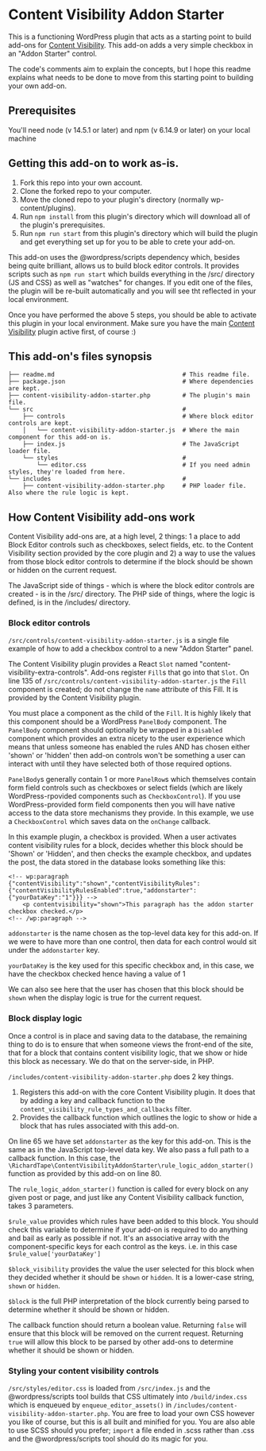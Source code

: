 # Content Visibility Addon Starter

This is a functioning WordPress plugin that acts as a starting point to build add-ons for [Content Visibility](https://wordpress.org/plugins/content-visibility/). This add-on adds a very simple checkbox in an "Addon Starter" control.

The code's comments aim to explain the concepts, but I hope this readme explains what needs to be
done to move from this starting point to building your own add-on.

## Prerequisites
You'll need node (v 14.5.1 or later) and npm (v 6.14.9 or later) on your local machine

## Getting this add-on to work as-is.

1. Fork this repo into your own account.
2. Clone the forked repo to your computer.
3. Move the cloned repo to your plugin's directory (normally wp-content/plugins).
4. Run `npm install` from this plugin's directory which will download all of the plugin's prerequisites.
5. Run `npm run start` from this plugin's directory which will build the plugin and get everything set up for you to be able to crete your add-on.

This add-on uses the @wordpress/scripts dependency which, besides being quite brilliant, allows us to build block editor controls. It provides scripts such as `npm run start` which builds everything in the /src/ directory (JS and CSS) as well as "watches" for changes. If you edit one of the files, the plugin will be re-built automatically and you will see tht reflected in your local environment.

Once you have performed the above 5 steps, you should be able to activate this plugin in your local environment. Make sure you have the main [Content Visibility](https://wordpress.org/plugins/content-visibility/) plugin active first, of course :)

## This add-on's files synopsis

```
├── readme.md                                    # This readme file.
├── package.json                                 # Where dependencies are kept.
├── content-visibility-addon-starter.php         # The plugin's main file.
└── src                                          #
    ├── controls                                 # Where block editor controls are kept.
    │   └── content-visibility-addon-starter.js  # Where the main component for this add-on is.
    ├── index.js                                 # The JavaScript loader file.
    └── styles                                   #
        └── editor.css                           # If you need admin styles, they're loaded from here.
└── includes                                     #
    ├── content-visibility-addon-starter.php     # PHP loader file. Also where the rule logic is kept.
```

## How Content Visibility add-ons work

Content Visibility add-ons are, at a high level, 2 things: 1 a place to add Block Editor controls such as
checkboxes, select fields, etc. to the Content Visibility section provided by the core plugin and 2) a way
to use the values from those block editor controls to determine if the block should be shown or hidden on
the current request.

The JavaScript side of things - which is where the block editor controls are created - is in the /src/ directory. The PHP side of things, where the logic is defined, is in the /includes/ directory.

### Block editor controls

`/src/controls/content-visibility-addon-starter.js` is a single file example of how to add a checkbox control to a new "Addon Starter" panel.

The Content Visibility plugin provides a React `Slot` named "content-visibility-extra-controls". Add-ons register `Fill`s that go into that `Slot`. On line 135 of `/src/controls/content-visibility-addon-starter.js` the `Fill` component is created; do not change the `name` attribute of this Fill. It is provided by the Content Visibility plugin.

You must place a component as the child of the `Fill`. It is highly likely that this component should be a WordPress `PanelBody` component. The `PanelBody` component should optionally be wrapped in a `Disabled` component which provides an extra nicety to the user experience which means that unless someone has enabled the rules AND has chosen either 'shown' or 'hidden' then add-on controls won't be something a user can interact with until they have selected both of those required options.

`PanelBody`s generally contain 1 or more `PanelRow`s which themselves contain form field controls such as checkboxes or select fields (which are likely WordPress-rpovided components such as `CheckboxControl`). If you use WordPress-provided form field components then you will have native access to the data store mechanisms they provide. In this example, we use a `CheckboxControl` which saves data on the `onChange` callback.

In this example plugin, a checkbox is provided. When a user activates content visibility rules for a block, decides whether this block should be 'Shown' or 'Hidden', and then checks the example checkbox, and updates the post, the data stored in the database looks something like this:

```
<!-- wp:paragraph {"contentVisibility":"shown","contentVisibilityRules":{"contentVisibilityRulesEnabled":true,"addonstarter":{"yourDataKey":"1"}}} -->
    <p contentvisibility="shown">This paragraph has the addon starter checkbox checked.</p>
<!-- /wp:paragraph -->
```

`addonstarter` is the name chosen as the top-level data key for this add-on. If we were to have more than one control, then data for each control would sit under the `addonstarter` key.

`yourDataKey` is the key used for this specific checkbox and, in this case, we have the checkbox checked hence having a value of 1

We can also see here that the user has chosen that this block should be `shown` when the display logic is true for the current request.

### Block display logic

Once a control is in place and saving data to the database, the remaining thing to do is to ensure that when someone views the front-end of the site, that for a block that contains content visibility logic, that we show or hide this block as necessary. We do that on the server-side, in PHP.

`/includes/content-visibility-addon-starter.php` does 2 key things.

1. Registers this add-on with the core Content Visibility plugin. It does that by adding a key and callback function to the `content_visibility_rule_types_and_callbacks` filter.
2. Provides the callback function which outlines the logic to show or hide a block that has rules associated with this add-on.

On line 65 we have set `addonstarter` as the key for this add-on. This is the same as in the JavaScript top-level data key. We also pass a full path to a callback function. In this case, the `\RichardTape\ContentVisibilityAddonStarter\rule_logic_addon_starter()` function as provided by this add-on on line 80.

The `rule_logic_addon_starter()` function is called for every block on any given post or page, and just like any Content Visibility callback function, takes 3 parameters.

`$rule_value` provides which rules have been added to this block. You should check this variable to determine if your add-on is required to do anything and bail as early as possible if not. It's an associative array with the component-specific keys for each control as the keys. i.e. in this case `$rule_value['yourDataKey']`

`$block_visibility` provides the value the user selected for this block when they decided whether it should be `shown` or `hidden`. It is a lower-case string, `shown` or `hidden`.

`$block` is the full PHP interpretation of the block currently being parsed to determine whether it should be shown or hidden.

The callback function should return a boolean value. Returning `false` will ensure that this block will be removed on the current request. Returning `true` will allow this block to be parsed by other add-ons to determine whether it should be shown or hidden.

### Styling your content visibility controls

`/src/styles/editor.css` is loaded from `/src/index.js` and the @wordpress/scripts tool builds that CSS ultimately into `/build/index.css` which is enqueued by `enqueue_editor_assets()` in `/includes/content-visibility-addon-starter.php`. You are free to load your own CSS however you like of course, but this is all built and minified for you. You are also able to use SCSS should you prefer; `import` a file ended in .scss rather than .css and the @wordpress/scripts tool should do its magic for you.